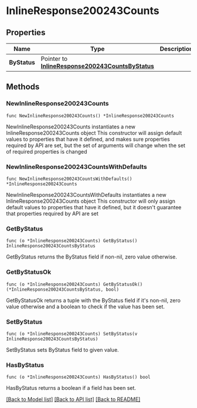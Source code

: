 # InlineResponse200243Counts

## Properties

Name | Type | Description | Notes
------------ | ------------- | ------------- | -------------
**ByStatus** | Pointer to [**InlineResponse200243CountsByStatus**](InlineResponse200243CountsByStatus.md) |  | [optional] 

## Methods

### NewInlineResponse200243Counts

`func NewInlineResponse200243Counts() *InlineResponse200243Counts`

NewInlineResponse200243Counts instantiates a new InlineResponse200243Counts object
This constructor will assign default values to properties that have it defined,
and makes sure properties required by API are set, but the set of arguments
will change when the set of required properties is changed

### NewInlineResponse200243CountsWithDefaults

`func NewInlineResponse200243CountsWithDefaults() *InlineResponse200243Counts`

NewInlineResponse200243CountsWithDefaults instantiates a new InlineResponse200243Counts object
This constructor will only assign default values to properties that have it defined,
but it doesn't guarantee that properties required by API are set

### GetByStatus

`func (o *InlineResponse200243Counts) GetByStatus() InlineResponse200243CountsByStatus`

GetByStatus returns the ByStatus field if non-nil, zero value otherwise.

### GetByStatusOk

`func (o *InlineResponse200243Counts) GetByStatusOk() (*InlineResponse200243CountsByStatus, bool)`

GetByStatusOk returns a tuple with the ByStatus field if it's non-nil, zero value otherwise
and a boolean to check if the value has been set.

### SetByStatus

`func (o *InlineResponse200243Counts) SetByStatus(v InlineResponse200243CountsByStatus)`

SetByStatus sets ByStatus field to given value.

### HasByStatus

`func (o *InlineResponse200243Counts) HasByStatus() bool`

HasByStatus returns a boolean if a field has been set.


[[Back to Model list]](../README.md#documentation-for-models) [[Back to API list]](../README.md#documentation-for-api-endpoints) [[Back to README]](../README.md)


